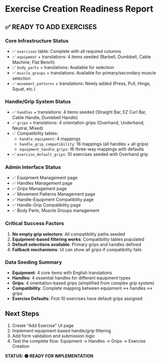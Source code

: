 # Exercise Creation Readiness Report

## ✅ **READY TO ADD EXERCISES**

### Core Infrastructure Status
- ✅ `exercises` table: Complete with all required columns
- ✅ `equipment` + translations: 4 items seeded (Barbell, Dumbbell, Cable Machine, Flat Bench)
- ✅ `body_parts` + translations: Available for selection
- ✅ `muscle_groups` + translations: Available for primary/secondary muscle selection
- ✅ `movement_patterns` + translations: Newly added (Press, Pull, Hinge, Squat, etc.)

### Handle/Grip System Status
- ✅ `handles` + translations: 4 items seeded (Straight Bar, EZ Curl Bar, Cable Handle, Dumbbell Handle)
- ✅ `grips` + translations: 4 orientation grips (Overhand, Underhand, Neutral, Mixed)
- ✅ Compatibility tables:
  - `handle_equipment`: 4 mappings
  - `handle_grip_compatibility`: 16 mappings (all handles × all grips)
  - `equipment_handle_grips`: 16 three-way mappings with defaults
- ✅ `exercise_default_grips`: 10 exercises seeded with Overhand grip

### Admin Interface Status
- ✅ Equipment Management page
- ✅ Handles Management page  
- ✅ Grips Management page
- ✅ Movement Patterns Management page
- ✅ Handle-Equipment Compatibility page
- ✅ Handle-Grip Compatibility page
- ✅ Body Parts, Muscle Groups management

### Critical Success Factors
1. **No empty grip selectors**: All compatibility paths seeded
2. **Equipment-based filtering works**: Compatibility tables populated
3. **Default selections available**: Primary grips and handles defined
4. **Fallback mechanisms**: UI can show all grips if compatibility fails

### Data Seeding Summary
- **Equipment**: 4 core items with English translations
- **Handles**: 4 essential handles for different equipment types
- **Grips**: 4 orientation-based grips (simplified from complex grip system)
- **Compatibility**: Complete mapping between equipment ↔ handles ↔ grips
- **Exercise Defaults**: First 10 exercises have default grips assigned

## Next Steps
1. Create "Add Exercise" UI page
2. Implement equipment-based handle/grip filtering
3. Add form validation and submission logic
4. Test the complete flow: Equipment → Handles → Grips → Exercise Creation

**STATUS: 🟢 READY FOR IMPLEMENTATION**